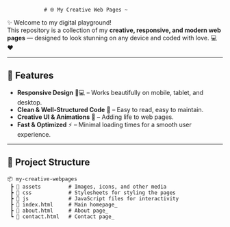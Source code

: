                 # 🌐 My Creative Web Pages ~
 
✨ Welcome to my digital playground!   
This repository is a collection of my **creative, responsive, and modern web pages** — designed to look stunning on any device and coded with love. 💻❤️  

---  
  
## 🚀 Features
- **Responsive Design** 📱💻 – Works beautifully on mobile, tablet, and desktop.      
- **Clean & Well-Structured Code** 🧹 – Easy to read, easy to maintain.     
- **Creative UI & Animations** 🎨 – Adding life to web pages.       
- **Fast & Optimized** ⚡ – Minimal loading times for a smooth user experience.
        
---   

## 📂 Project Structure
```plaintext 
📦 my-creative-webpages
 ┣ 📂 assets         # Images, icons, and other media
 ┣ 📂 css            # Stylesheets for styling the pages
 ┣ 📂 js             # JavaScript files for interactivity
 ┣ 📜 index.html     # Main homepage_
 ┣ 📜 about.html     # About page_
 ┗ 📜 contact.html   # Contact page_
